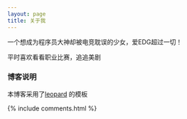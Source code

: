 ```yaml
---
layout: page
title: 关于我 
---
```


一个想成为程序员大神却被电竞耽误的少女，爱EDG超过一切！
<p>
平时喜欢看看职业比赛，追追美剧
<p>
<h3> 博客说明 </h3>  
本博客采用了<a href="http://baixin.io">leopard</a> 的模板
<p>


{% include comments.html %}



